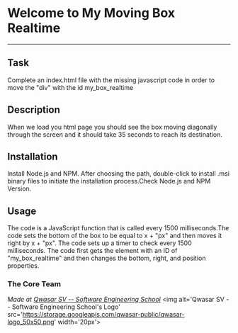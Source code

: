 # Welcome to My Moving Box Realtime
***

## Task
Complete an index.html file with the missing javascript code in order to move the "div" with the id my_box_realtime 

## Description
When we load you html page you should see the box moving diagonally through the screen and it should take 35 seconds to reach its destination.

## Installation
Install Node.js and NPM. After choosing the path, double-click to install .msi binary files to initiate the installation process.Check Node.js and NPM Version.


## Usage
The code is a JavaScript function that is called every 1500 milliseconds.The code sets the bottom of the box to be equal to x + "px" and then moves it right by x + "px".
The code sets up a timer to check every 1500 milliseconds.
The code first gets the element with an ID of "my_box_realtime" and then changes the bottom, right, and position properties.


### The Core Team


<span><i>Made at <a href='https://qwasar.io'>Qwasar SV -- Software Engineering School</a></i></span>
<span><img alt='Qwasar SV -- Software Engineering School's Logo' src='https://storage.googleapis.com/qwasar-public/qwasar-logo_50x50.png' width='20px'></span>
